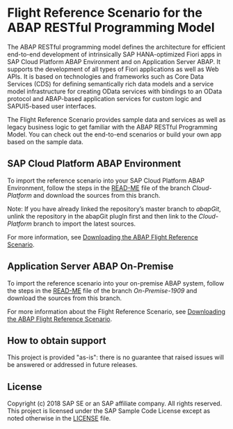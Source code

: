 # Flight Reference Scenario for the ABAP RESTful Programming Model 
The ABAP RESTful programming model defines the architecture for efficient end-to-end development of intrinsically SAP HANA-optimized Fiori apps in SAP Cloud Platform ABAP Environment and on Application Server ABAP. It supports the development of all types of Fiori applications as well as Web APIs. It is based on technologies and frameworks such as Core Data Services (CDS) for defining semantically rich data models and a service model infrastructure for creating OData services with bindings to an OData protocol and ABAP-based application services for custom logic and SAPUI5-based user interfaces.


The Flight Reference Scenario provides sample data and services as well as legacy business logic to get familiar with the ABAP RESTful Programming Model. You can check out the end-to-end scenarios or build your own app based on the sample data.

## SAP Cloud Platform ABAP Environment
To import the reference scenario into your SAP Cloud Platform ABAP Environment, follow the steps in the [READ-ME](../Cloud-Platform/README.md) file of the branch <em>Cloud-Platform</em> and download the sources from this branch. 

Note: If you have already linked the repository’s master branch to <em>abapGit</em>, unlink the repository in the abapGit plugIn first and then link to the <em>Cloud-Platform</em> branch to import the latest sources. 

For more information, see [Downloading the ABAP Flight Reference Scenario](https://help.sap.com/viewer/923180ddb98240829d935862025004d6/Cloud/en-US/def316685ad14033b051fc4b88db07c8.html).

## Application Server ABAP On-Premise
To import the reference scenario into your on-premise ABAP system, follow the steps in the [READ-ME](../On-Premise-1909/README.md) file  of the branch <em>On-Premise-1909</em> and download the sources from this branch. 

For more information about the Flight Reference Scenario, see [Downloading the ABAP Flight Reference Scenario](https://help.sap.com/viewer/fc4c71aa50014fd1b43721701471913d/201909.000/en-US/def316685ad14033b051fc4b88db07c8.html).

## How to obtain support
This project is provided "as-is": there is no guarantee that raised issues will be answered or addressed in future releases.

## License
Copyright (c) 2018 SAP SE or an SAP affiliate company. All rights reserved.
This project is licensed under the SAP Sample Code License except as noted otherwise in the [LICENSE](LICENSE) file.
